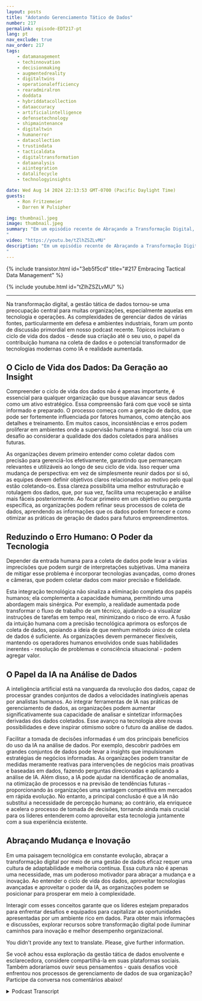 ```yaml
---
layout: posts
title: "Adotando Gerenciamento Tático de Dados"
number: 217
permalink: episode-EDT217-pt
lang: pt
nav_exclude: true
nav_order: 217
tags:
    - datamanagement
    - techinnovation
    - decisionmaking
    - augmentedreality
    - digitaltwins
    - operationalefficiency
    - rearadmiralron
    - doddata
    - hybriddatacollection
    - dataaccuracy
    - artificialintelligence
    - defensetechnology
    - shipmaintenance
    - digitaltwin
    - humanerror
    - datacollection
    - trustindata
    - tacticaldata
    - digitaltransformation
    - dataanalysis
    - aiintegration
    - datalifecycle
    - technologyinsights

date: Wed Aug 14 2024 22:13:53 GMT-0700 (Pacific Daylight Time)
guests:
    - Ron Fritzemeier
    - Darren W Pulsipher

img: thumbnail.jpeg
image: thumbnail.jpeg
summary: "Em um episódio recente de Abraçando a Transformação Digital, mergulhamos de cabeça no fascinante mundo da gestão de dados e inteligência artificial (IA), com um foco particular no papel que desempenham na defesa e operações. Tivemos o privilégio de receber o Almirante Ron Fritzemeier, aposentado, um veterano nesse campo, que compartilhou suas percepções e experiências intrigantes. Vamos nos aprofundar em alguns dos tópicos que abordamos.
"
video: "https://youtu.be/tZlhZSZLvMU"
description: "Em um episódio recente de Abraçando a Transformação Digital, mergulhamos de cabeça no fascinante mundo da gestão de dados e inteligência artificial (IA), com um foco particular no papel que desempenham na defesa e operações. Tivemos o privilégio de receber o Almirante Ron Fritzemeier, aposentado, um veterano nesse campo, que compartilhou suas percepções e experiências intrigantes. Vamos nos aprofundar em alguns dos tópicos que abordamos.
"
---
```


<div>
{% include transistor.html id="3eb5f5cd" title="#217 Embracing Tactical Data Management" %}

{% include youtube.html id="tZlhZSZLvMU" %}
</div>

---

Na transformação digital, a gestão tática de dados tornou-se uma preocupação central para muitas organizações, especialmente aquelas em tecnologia e operações. As complexidades de gerenciar dados de várias fontes, particularmente em defesa e ambientes industriais, foram um ponto de discussão primordial em nosso podcast recente. Tópicos incluíram o ciclo de vida dos dados - desde sua criação até o seu uso, o papel da contribuição humana na coleta de dados e o potencial transformador de tecnologias modernas como IA e realidade aumentada.

## O Ciclo de Vida dos Dados: Da Geração ao Insight

Compreender o ciclo de vida dos dados não é apenas importante, é essencial para qualquer organização que busque alavancar seus dados como um ativo estratégico. Essa compreensão fará com que você se sinta informado e preparado. O processo começa com a geração de dados, que pode ser fortemente influenciada por fatores humanos, como atenção aos detalhes e treinamento. Em muitos casos, inconsistências e erros podem proliferar em ambientes onde a supervisão humana é integral. Isso cria um desafio ao considerar a qualidade dos dados coletados para análises futuras.

As organizações devem primeiro entender como coletar dados com precisão para gerenciá-los efetivamente, garantindo que permaneçam relevantes e utilizáveis ao longo de seu ciclo de vida. Isso requer uma mudança de perspectiva: em vez de simplesmente reunir dados por si só, as equipes devem definir objetivos claros relacionados ao motivo pelo qual estão coletando-os. Essa clareza possibilita uma melhor estruturação e rotulagem dos dados, que, por sua vez, facilita uma recuperação e análise mais fáceis posteriormente. Ao focar primeiro em um objetivo ou pergunta específica, as organizações podem refinar seus processos de coleta de dados, aprendendo as informações que os dados podem fornecer e como otimizar as práticas de geração de dados para futuros empreendimentos.

## Reduzindo o Erro Humano: O Poder da Tecnologia

Depender da entrada humana para a coleta de dados pode levar a várias imprecisões que podem surgir de interpretações subjetivas. Uma maneira de mitigar esse problema é incorporar tecnologias avançadas, como drones e câmeras, que podem coletar dados com maior precisão e fidelidade.

Esta integração tecnológica não sinaliza a eliminação completa dos papéis humanos; ela complementa a capacidade humana, permitindo uma abordagem mais sinérgica. Por exemplo, a realidade aumentada pode transformar o fluxo de trabalho de um técnico, ajudando-o a visualizar instruções de tarefas em tempo real, minimizando o risco de erro. A fusão da intuição humana com a precisão tecnológica aprimora os esforços de coleta de dados, apoiando a ideia de que nenhum método único de coleta de dados é suficiente. As organizações devem permanecer flexíveis, mantendo os operadores humanos envolvidos onde suas habilidades inerentes - resolução de problemas e consciência situacional - podem agregar valor.

## O Papel da IA na Análise de Dados

A inteligência artificial está na vanguarda da revolução dos dados, capaz de processar grandes conjuntos de dados a velocidades inatingíveis apenas por analistas humanos. Ao integrar ferramentas de IA nas práticas de gerenciamento de dados, as organizações podem aumentar significativamente sua capacidade de analisar e sintetizar informações derivadas dos dados coletados. Esse avanço na tecnologia abre novas possibilidades e deve inspirar otimismo sobre o futuro da análise de dados.

Facilitar a tomada de decisões informadas é um dos principais benefícios do uso da IA na análise de dados. Por exemplo, descobrir padrões em grandes conjuntos de dados pode levar a insights que impulsionam estratégias de negócios informadas. As organizações podem transitar de medidas meramente reativas para intervenções de negócios mais proativas e baseadas em dados, fazendo perguntas direcionadas e aplicando a análise de IA. Além disso, a IA pode ajudar na identificação de anomalias, na otimização de processos e na previsão de tendências futuras - proporcionando às organizações uma vantagem competitiva em mercados em rápida evolução. No entanto, a principal conclusão é que a IA não substitui a necessidade de percepção humana; ao contrário, ela enriquece e acelera o processo de tomada de decisões, tornando ainda mais crucial para os líderes entenderem como aproveitar esta tecnologia juntamente com a sua experiência existente.

## Abraçando Mudança e Inovação

Em uma paisagem tecnológica em constante evolução, abraçar a transformação digital por meio de uma gestão de dados eficaz requer uma cultura de adaptabilidade e melhoria contínua. Essa cultura não é apenas uma necessidade, mas um poderoso motivador para abraçar a mudança e a inovação. Ao entender o ciclo de vida dos dados, aproveitar tecnologias avançadas e aproveitar o poder da IA, as organizações podem se posicionar para prosperar em meio à complexidade.

Interagir com esses conceitos garante que os líderes estejam preparados para enfrentar desafios e equipados para capitalizar as oportunidades apresentadas por um ambiente rico em dados. Para obter mais informações e discussões, explorar recursos sobre transformação digital pode iluminar caminhos para inovação e melhor desempenho organizacional.

You didn't provide any text to translate. Please, give further information.

Se você achou essa exploração da gestão tática de dados envolvente e esclarecedora, considere compartilhá-la em suas plataformas sociais. Também adoraríamos ouvir seus pensamentos - quais desafios você enfrentou nos processos de gerenciamento de dados de sua organização? Participe da conversa nos comentários abaixo!



<details>
<summary> Podcast Transcript </summary>

<p></p>

</details>
